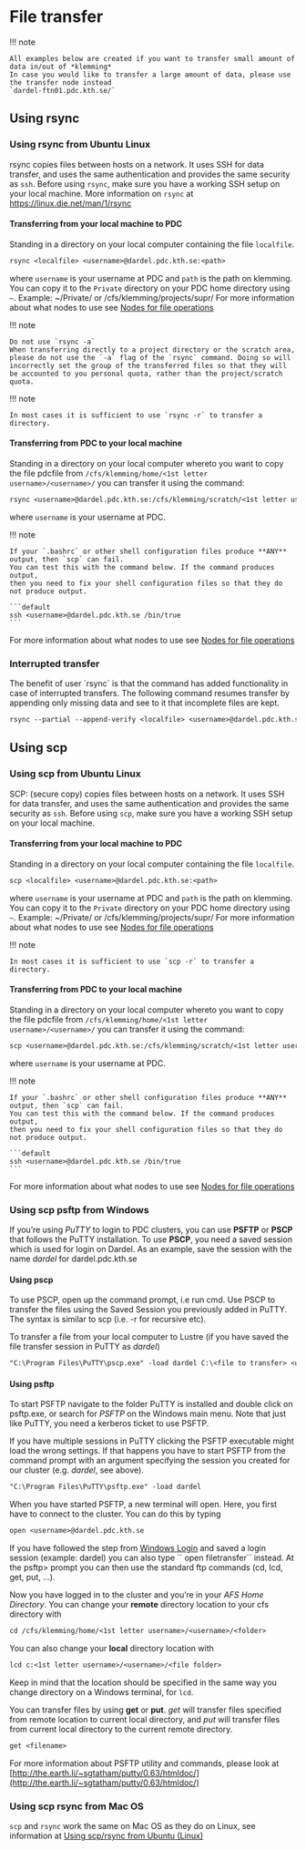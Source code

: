 
# File transfer

!!! note

    All examples below are created if you want to transfer small amount of data in/out of *klemming*
    In case you would like to transfer a large amount of data, please use the transfer node instead
    `dardel-ftn01.pdc.kth.se/`

## Using rsync

### Using rsync from Ubuntu Linux 

rsync copies files between hosts on a network.
It uses SSH for data transfer, and uses the same authentication and provides the same security as `ssh`. Before using `rsync`,
make sure you have a working SSH setup on your local machine.
More information on `rsync` at https://linux.die.net/man/1/rsync

#### Transferring from your local machine to PDC

Standing in a directory on your local computer containing the file `localfile`.

```default
rsync <localfile> <username>@dardel.pdc.kth.se:<path>
```

where `username` is your username at PDC and `path` is the path on klemming. You can copy it to the `Private`
directory on your PDC home directory using `~`. Example: ~/Private/ or /cfs/klemming/projects/supr/<projectname>
For more information about what nodes to use see [Nodes for file operations](data_management.md#nodes-for-file-operations)

!!! note

    Do not use `rsync -a`
    When transferring directly to a project directory or the scratch area, please do not use the `-a` flag of the `rsync` command. Doing so will incorrectly set the group of the transferred files so that they will be accounted to you personal quota, rather than the project/scratch quota. 

!!! note

    In most cases it is sufficient to use `rsync -r` to transfer a directory.

#### Transferring from PDC to your local machine

Standing in a directory on your local computer whereto you want to copy the file pdcfile from
`/cfs/klemming/home/<1st letter username>/<username>/` you can transfer it using the command:

```default
rsync <username>@dardel.pdc.kth.se:/cfs/klemming/scratch/<1st letter username>/<username>/<pdcfile> .
```

where `username` is your username at PDC.

!!! note 

    If your `.bashrc` or other shell configuration files produce **ANY** output, then `scp` can fail.
    You can test this with the command below. If the command produces output,
    then you need to fix your shell configuration files so that they do not produce output.

    ```default
    ssh <username>@dardel.pdc.kth.se /bin/true
    ```

For more information about what nodes to use see [Nodes for file operations](data_management.md#nodes-for-file-operations)

### Interrupted transfer

The benefit of user ´rsync´ is that the command has added functionality in case of interrupted transfers.
The following command resumes transfer by appending only missing data and see to it that incomplete files are kept.

```default
rsync --partial --append-verify <localfile> <username>@dardel.pdc.kth.se:<path>
```

## Using scp

### Using scp from Ubuntu Linux 

SCP: (secure copy) copies files between hosts on a network.
It uses SSH for data transfer, and uses the same authentication and provides the same security as `ssh`. Before using `scp`,
make sure you have a working SSH setup on your local machine.

#### Transferring from your local machine to PDC

Standing in a directory on your local computer containing the file `localfile`.

```default
scp <localfile> <username>@dardel.pdc.kth.se:<path>
```

where `username` is your username at PDC and `path` is the path on klemming. You can copy it to the `Private`
directory on your PDC home directory using `~`. Example: ~/Private/ or /cfs/klemming/projects/supr/<projectname>
For more information about what nodes to use see [Nodes for file operations](data_management.md#nodes-for-file-operations)

!!! note

    In most cases it is sufficient to use `scp -r` to transfer a directory.

#### Transferring from PDC to your local machine

Standing in a directory on your local computer whereto you want to copy the file pdcfile from
`/cfs/klemming/home/<1st letter username>/<username>/` you can transfer it using the command:

```default
scp <username>@dardel.pdc.kth.se:/cfs/klemming/scratch/<1st letter username>/<username>/<pdcfile> .
```

where `username` is your username at PDC.

!!! note 

    If your `.bashrc` or other shell configuration files produce **ANY** output, then `scp` can fail.
    You can test this with the command below. If the command produces output,
    then you need to fix your shell configuration files so that they do not produce output.

    ```default
    ssh <username>@dardel.pdc.kth.se /bin/true
    ```

For more information about what nodes to use see [Nodes for file operations](data_management.md#nodes-for-file-operations)


### Using scp psftp from Windows

If you’re using *PuTTY* to login to PDC clusters, you can use **PSFTP** or **PSCP** that follows the PuTTY installation.
To use **PSCP**, you need a saved session which is used for login on Dardel. As an example, save the session with the name *dardel* for dardel.pdc.kth.se

#### Using pscp

To use PSCP, open up the command prompt, i.e run cmd. Use PSCP to transfer the files using the
Saved Session you previously added in PuTTY.
The syntax is similar to scp (i.e. -r for recursive etc).

To transfer a file from your local computer to Lustre (if you have saved the file transfer session in PuTTY as *dardel*)

```default
"C:\Program Files\PuTTY\pscp.exe" -load dardel C:\<file to transfer> <username>@dardel.pdc.kth.se:/cfs/klemming/home/<1st letter username>/<username>
```

#### Using psftp

To start PSFTP navigate to the folder PuTTY is installed and double click on psftp.exe, or search for *PSFTP* on the Windows main menu. Note that just like PuTTY, you need a kerberos ticket to use PSFTP.

If you have multiple sessions in PuTTY clicking the PSFTP executable might load the wrong settings. If that happens you have to start PSFTP from the command prompt with an argument specifying the session you created for our cluster
(e.g. *dardel*, see above).

```default
"C:\Program Files\PuTTY\psftp.exe" -load dardel
```

When you have started PSFTP, a new terminal will open. Here, you first have to connect to the cluster. You can do this by typing

```default
open <username>@dardel.pdc.kth.se
```

If you have followed the step from [Windows Login](../login/windows_login.md)
and saved a login session (example: dardel) you can also type \`\` open filetransfer\`\` instead. At the psftp> prompt you can then use the standard
ftp commands (cd, lcd, get, put, …).

Now you have logged in to the cluster and you’re in your *AFS Home Directory*.
You can change your **remote** directory location to your cfs directory with

```default
cd /cfs/klemming/home/<1st letter username>/<username>/<folder>
```

You can also change your **local** directory location with

```default
lcd c:<1st letter username>/<username>/<file folder>
```

Keep in mind that the location should be specified in the same way you change directory on a Windows terminal, for `lcd`.

You can transfer files by using **get** or **put**. *get* will transfer files specified from remote location to current local directory,
and *put* will transfer files from current local directory to the current remote directory.

```default
get <filename>
```

For more information about PSFTP utility and commands, please look at [http://the.earth.li/~sgtatham/putty/0.63/htmldoc/](http://the.earth.li/~sgtatham/putty/0.63/htmldoc/)

### Using scp rsync from Mac OS

`scp` and `rsync` work the same on Mac OS as they do on Linux, see information at [Using scp/rsync from Ubuntu (Linux)](#using-scp-rsync-from-ubuntu-linux)
